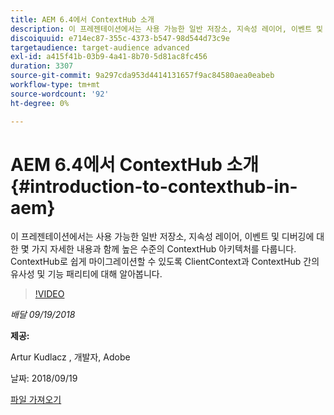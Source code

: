 ```yaml
---
title: AEM 6.4에서 ContextHub 소개
description: 이 프레젠테이션에서는 사용 가능한 일반 저장소, 지속성 레이어, 이벤트 및 디버깅에 대한 몇 가지 자세한 내용과 함께 높은 수준의 ContextHub 아키텍처를 다룹니다. ContextHub로 쉽게 마이그레이션할 수 있도록 ClientContext과 ContextHub 간의 유사성 및 기능 패리티에 대해 알아봅니다.
discoiquuid: e714ec87-355c-4373-b547-98d544d73c9e
targetaudience: target-audience advanced
exl-id: a415f41b-03b9-4a41-8b70-5d81ac8fc456
duration: 3307
source-git-commit: 9a297cda953d4414131657f9ac84580aea0eabeb
workflow-type: tm+mt
source-wordcount: '92'
ht-degree: 0%

---
```


# AEM 6.4에서 ContextHub 소개{#introduction-to-contexthub-in-aem}

이 프레젠테이션에서는 사용 가능한 일반 저장소, 지속성 레이어, 이벤트 및 디버깅에 대한 몇 가지 자세한 내용과 함께 높은 수준의 ContextHub 아키텍처를 다룹니다. ContextHub로 쉽게 마이그레이션할 수 있도록 ClientContext과 ContextHub 간의 유사성 및 기능 패리티에 대해 알아봅니다.

>[!VIDEO](https://video.tv.adobe.com/v/23839/?quality=9)

*배달 09/19/2018*

**제공:**

Artur Kudlacz , 개발자, Adobe

날짜: 2018/09/19

[파일 가져오기](assets/gems-session-introduction-to-contexthub-in-aem-64.pdf)

<!--
[Get back to the Overview](https://helpx.adobe.com/kr/experience-manager/kt/eseminars/gems/aem-index.html)
-->
